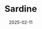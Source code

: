 ---  
layout: startup_page  
title: "Sardine"  
id: "sardine.ai"  
permalink: "/sardinesardine.ai02112025/"  
website: "https://www.sardine.ai"  
funding_round: "Series C"  
funding_amount: "$70M"  
investors: "Activant Capital, Andreessen Horowitz, Nyca Partners, Google Ventures, Geodesic Capital, Cross Creek Capital, Moody's Analytics, Experian Ventures, NAventures"  
about: "Sardine is an AI risk platform that helps businesses prevent fraud, comply with regulations, and streamline credit underwriting. Their platform uses AI agents to automate critical investigation and compliance processes, helping risk teams move faster, reduce false positives, and focus on stopping real threats. They offer solutions for KYC onboarding, sanctions screening, merchant risk assessment, and disputes resolution, empowering businesses in the digital economy."  
markets: "Fraud Prevention, Compliance, Credit Underwriting, Financial Services"  
hq: "San Francisco, California, United States"  
founded_year: "2020"  
linkedin: "https://www.linkedin.com/company/sardineai"  
twitter: "https://twitter.com/sardine"  
instagram: ""  
facebook: "https://www.facebook.com/61565530079160"  
crunchbase: "https://www.crunchbase.com/organization/sardine"  
pitchbook: "https://pitchbook.com/profiles/company/458583-04"  

date_display: "11-Feb-2025"  
date: "2025-02-11"

# SEO Optimization  
meta_title: "Sardine - Series C Funding ($70M)"  
meta_description: "Sardine, Sardine is an AI risk platform that helps businesses prevent fraud, comply with regulations, and streamline credit underwriting. Their platform uses A..."  
meta_keywords: "Sardine, Fraud Prevention, Compliance, Credit Underwriting, Financial Services, Series C funding"  
canonical_url: "https://startup.projectstartups.com/sardinesardine.ai02112025/"  
---